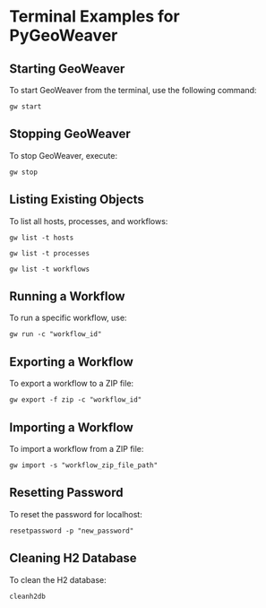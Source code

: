 # Terminal Examples for PyGeoWeaver

## Starting GeoWeaver

To start GeoWeaver from the terminal, use the following command:

```shell
gw start
```

## Stopping GeoWeaver

To stop GeoWeaver, execute:

```shell
gw stop
```

## Listing Existing Objects

To list all hosts, processes, and workflows:

```shell
gw list -t hosts
```

```shell
gw list -t processes
```

```shell
gw list -t workflows
```

## Running a Workflow

To run a specific workflow, use:

```shell
gw run -c "workflow_id"
```

## Exporting a Workflow

To export a workflow to a ZIP file:

```shell
gw export -f zip -c "workflow_id"
```

## Importing a Workflow

To import a workflow from a ZIP file:

```shell
gw import -s "workflow_zip_file_path"
```

## Resetting Password

To reset the password for localhost:

```shell
resetpassword -p "new_password"
```

## Cleaning H2 Database

To clean the H2 database:

```shell
cleanh2db
```